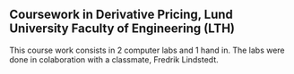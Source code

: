 ## Coursework in Derivative Pricing, Lund University Faculty of Engineering (LTH)

This course work consists in 2 computer labs and 1 hand in. The labs were done in colaboration with a classmate, Fredrik Lindstedt. 
